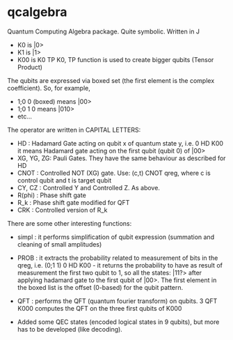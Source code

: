 # qcalgebra
Quantum Computing Algebra package. Quite symbolic. Written in J

- K0 is |0>
- K1 is |1>
- K00 is K0 TP K0, TP function is used to create bigger qubits (Tensor Product)

The qubits are expressed via boxed set (the first element is the complex coefficient). So, for example,

- 1;0 0 (boxed) means |00>
- 1;0 1 0 means |010>
- etc...

The operator are written in CAPITAL LETTERS:

- HD        : Hadamard Gate acting on qubit x of quantum state y, i.e. 0 HD K00
              it means Hadamard gate acting on the first qubit (qubit 0) of |00>
- XG, YG, ZG: Pauli Gates. They have the same behaviour as described for HD
- CNOT :      Controlled NOT (XG) gate. Use: (c,t) CNOT qreg, where c is control qubit
              and t is target qubit
- CY, CZ :    Controlled Y and Controlled Z. As above.
- R(phi) :    Phase shift gate
- R_k :       Phase shift gate modified for QFT
- CRK :       Controlled version of R_k

There are some other interesting functions:

- simpl : it performs simplification of qubit expression (summation and
          cleaning of small amplitudes)
- PROB  : it extracts the probability related to measurement of bits in the qreg,
         i.e. (0;1 1) 0 HD K00 - it returns the probability to have as result of
         measurement the first two qubit to 1, so all the states: |11?> after
         applying hadamard gate to the first qubit of |00>. The first element in
         the boxed list is the offset (0-based) for the qubit pattern.

- QFT   : performs the QFT (quantum fourier transform) on qubits.
          3 QFT K000 computes the QFT on the three first qubits of K000
 
- Added some QEC states (encoded logical states in 9 qubits), but more has to be developed (like decoding).
